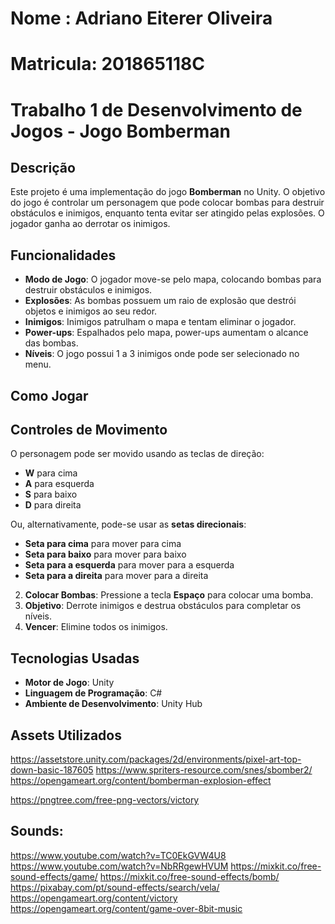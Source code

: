 
# Nome : Adriano Eiterer Oliveira 
# Matricula: 201865118C

# Trabalho 1 de Desenvolvimento de Jogos - Jogo Bomberman

## Descrição

Este projeto é uma implementação do jogo **Bomberman** no Unity. O objetivo do jogo é controlar um personagem que pode colocar bombas para destruir obstáculos e inimigos, enquanto tenta evitar ser atingido pelas explosões. O jogador ganha ao derrotar os inimigos.

## Funcionalidades

- **Modo de Jogo**: O jogador move-se pelo mapa, colocando bombas para destruir obstáculos e inimigos.
- **Explosões**: As bombas possuem um raio de explosão que destrói objetos e inimigos ao seu redor.
- **Inimigos**: Inimigos patrulham o mapa e tentam eliminar o jogador.
- **Power-ups**: Espalhados pelo mapa, power-ups aumentam o alcance das bombas.
- **Níveis**: O jogo possui 1 a 3 inimigos onde pode ser selecionado no menu.

## Como Jogar

## Controles de Movimento

O personagem pode ser movido usando as teclas de direção:

- **W** para cima
- **A** para esquerda
- **S** para baixo
- **D** para direita

Ou, alternativamente, pode-se usar as **setas direcionais**:

- **Seta para cima** para mover para cima
- **Seta para baixo** para mover para baixo
- **Seta para a esquerda** para mover para a esquerda
- **Seta para a direita** para mover para a direita
2. **Colocar Bombas**: Pressione a tecla **Espaço** para colocar uma bomba.
3. **Objetivo**: Derrote inimigos e destrua obstáculos para completar os níveis.
4. **Vencer**: Elimine todos os inimigos.

## Tecnologias Usadas

- **Motor de Jogo**: Unity
- **Linguagem de Programação**: C#
- **Ambiente de Desenvolvimento**: Unity Hub


## Assets Utilizados

https://assetstore.unity.com/packages/2d/environments/pixel-art-top-down-basic-187605
https://www.spriters-resource.com/snes/sbomber2/
https://opengameart.org/content/bomberman-explosion-effect

https://pngtree.com/free-png-vectors/victory

## Sounds:
https://www.youtube.com/watch?v=TC0EkGVW4U8
https://www.youtube.com/watch?v=NbRRgewHVUM
https://mixkit.co/free-sound-effects/game/
https://mixkit.co/free-sound-effects/bomb/
https://pixabay.com/pt/sound-effects/search/vela/
https://opengameart.org/content/victory
https://opengameart.org/content/game-over-8bit-music





